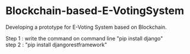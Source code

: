 # Blockchain-based-E-VotingSystem
Developing a prototype for E-Voting System based on Blockchain.

Step 1 : write the command on command line "pip install django"
<br>
step 2 : "pip install djangorestframework"